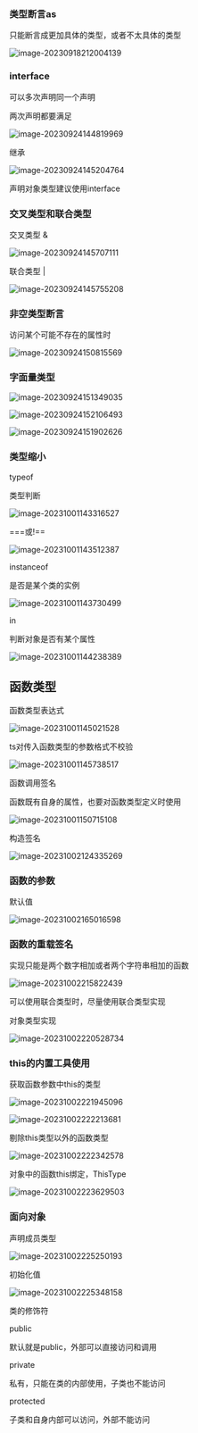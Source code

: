 ### 类型断言as

只能断言成更加具体的类型，或者不太具体的类型

![image-20230918212004139](img/image-20230918212004139.png)

### interface

可以多次声明同一个声明

两次声明都要满足

![image-20230924144819969](img/image-20230924144819969.png)

继承

![image-20230924145204764](img/image-20230924145204764.png)

声明对象类型建议使用interface

### 交叉类型和联合类型

交叉类型 &

![image-20230924145707111](img/image-20230924145707111.png)

联合类型 |

![image-20230924145755208](img/image-20230924145755208.png)

### 非空类型断言

访问某个可能不存在的属性时

![image-20230924150815569](img/image-20230924150815569.png)

### 字面量类型

![image-20230924151349035](img/image-20230924151349035.png)

![image-20230924152106493](img/image-20230924152106493.png)

![image-20230924151902626](img/image-20230924151902626.png)

### 类型缩小

typeof

类型判断

![image-20231001143316527](img/image-20231001143316527.png)

===或!==

![image-20231001143512387](img/image-20231001143512387.png)

instanceof

是否是某个类的实例

![image-20231001143730499](img/image-20231001143730499.png)

in

判断对象是否有某个属性

![image-20231001144238389](img/image-20231001144238389.png)

## 函数类型

函数类型表达式

![image-20231001145021528](img/image-20231001145021528.png)

ts对传入函数类型的参数格式不校验

![image-20231001145738517](img/image-20231001145738517.png)

函数调用签名

 函数既有自身的属性，也要对函数类型定义时使用

![image-20231001150715108](img/image-20231001150715108.png)

构造签名

![image-20231002124335269](img/image-20231002124335269.png)

### 函数的参数

默认值

![image-20231002165016598](img/image-20231002165016598.png)

### 函数的重载签名

实现只能是两个数字相加或者两个字符串相加的函数

![image-20231002215822439](img/image-20231002215822439.png)

可以使用联合类型时，尽量使用联合类型实现

对象类型实现

![image-20231002220528734](img/image-20231002220528734.png)

### this的内置工具使用

获取函数参数中this的类型

![image-20231002221945096](img/image-20231002221945096.png)

![image-20231002222213681](img/image-20231002222213681.png)

剔除this类型以外的函数类型

![image-20231002222342578](img/image-20231002222342578.png)

对象中的函数this绑定，ThisType

![image-20231002223629503](img/image-20231002223629503.png)

### 面向对象

声明成员类型

![image-20231002225250193](img/image-20231002225250193.png)

初始化值

![image-20231002225348158](img/image-20231002225348158.png)

类的修饰符

public

默认就是public，外部可以直接访问和调用

private

私有，只能在类的内部使用，子类也不能访问

protected

子类和自身内部可以访问，外部不能访问